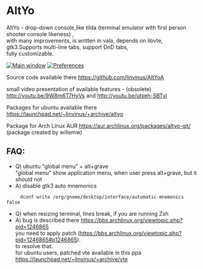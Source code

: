 AltYo
=====

AltYo - drop-down console,like tilda (terminal emulator with first person shooter console likeness) ,   
with many improvements, is written in vala, depends on libvte, gtk3.Supports multi-line tabs, support DnD tabs,   
fully customizable.

[![Main window](http://storage5.static.itmages.ru/i/13/0306/s_1362553192_8481235_e88c7350b2.png)](http://itmages.ru/image/view/926657/e88c7350)
[![Preferences](http://storage6.static.itmages.ru/i/13/0306/s_1362553212_3021546_770183e9e7.png)](http://itmages.ru/image/view/926658/770183e9)

Source code available there https://github.com/linvinus/AltYoA

small video presentation of available features - (obsolete) http://youtu.be/9W8m6T7HyVs and http://youtu.be/utxeh-SBTvI

Packages for ubuntu available there https://launchpad.net/~linvinus/+archive/altyo

Package for Arch Linux AUR https://aur.archlinux.org/packages/altyo-git/ (package created by willemw)

FAQ:
----
* Q) ubuntu "global menu" + alt+grave   
     "global menu" show application menu, when user press alt+grave, but it should not
* A) disable gtk3 auto mnemonics
```
     dconf write /org/gnome/desktop/interface/automatic-mnemonics false
```

* Q) when resizing terminal, lines break, if you are running Zsh
* A) bug is described there https://bbs.archlinux.org/viewtopic.php?pid=1246865   
     you need to apply patch (https://bbs.archlinux.org/viewtopic.php?pid=1246865#p1246865).   
     to resolve that.   
     for ubuntu users, patched vte available in this ppa https://launchpad.net/~linvinus/+archive/vte   
